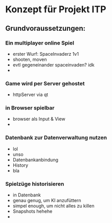 # Konzept für Projekt ITP

## Grundvoraussetzungen:

### Ein multiplayer online Spiel
- erster Wurf: SpaceInvaderz 1v1
- shooten, moven  
- evtl gegeneinander spaceinvaden? idk
- 



### Game wird per Server gehostet
- httpServer via qt


### in Browser spielbar
- browser als Input & View
- 

### Datenbank zur Datenverwaltung nutzen
- lol
- unso
- Datenbankanbindung
- History
- bla

### Spielzüge historisieren
 - in Datenbank
 - genau genug, um KI anzufüttern
 - simpel enough, um nicht alles zu killen
 - Snapshots hehehe
 - 


## 
